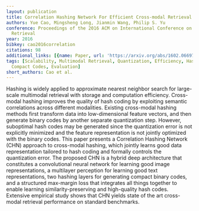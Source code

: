 ```yaml
---
layout: publication
title: Correlation Hashing Network For Efficient Cross-modal Retrieval
authors: Yue Cao, Mingsheng Long, Jianmin Wang, Philip S. Yu
conference: Proceedings of the 2016 ACM on International Conference on Multimedia
  Retrieval
year: 2016
bibkey: cao2016correlation
citations: 98
additional_links: [{name: Paper, url: 'https://arxiv.org/abs/1602.06697'}]
tags: [Scalability, Multimodal Retrieval, Quantization, Efficiency, Hashing Methods,
  Compact Codes, Evaluation]
short_authors: Cao et al.
---
```

Hashing is widely applied to approximate nearest neighbor search for
large-scale multimodal retrieval with storage and computation efficiency.
Cross-modal hashing improves the quality of hash coding by exploiting semantic
correlations across different modalities. Existing cross-modal hashing methods
first transform data into low-dimensional feature vectors, and then generate
binary codes by another separate quantization step. However, suboptimal hash
codes may be generated since the quantization error is not explicitly minimized
and the feature representation is not jointly optimized with the binary codes.
This paper presents a Correlation Hashing Network (CHN) approach to cross-modal
hashing, which jointly learns good data representation tailored to hash coding
and formally controls the quantization error. The proposed CHN is a hybrid deep
architecture that constitutes a convolutional neural network for learning good
image representations, a multilayer perception for learning good text
representations, two hashing layers for generating compact binary codes, and a
structured max-margin loss that integrates all things together to enable
learning similarity-preserving and high-quality hash codes. Extensive empirical
study shows that CHN yields state of the art cross-modal retrieval performance
on standard benchmarks.